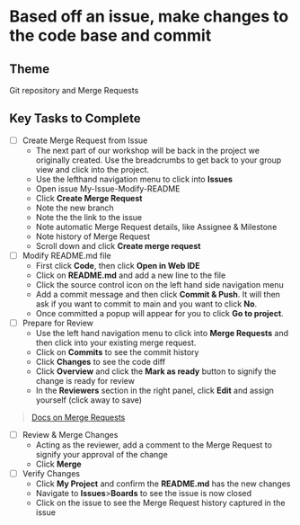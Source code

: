 # Based off an issue, make changes to the code base and commit

## Theme

Git repository and Merge Requests

## Key Tasks to Complete


* [ ] Create Merge Request from Issue
  * The next part of our workshop will be back in the project we originally created. Use the breadcrumbs to get back to your group view and click into the project.
  * Use the lefthand navigation menu to click into **Issues**
  * Open issue My-Issue-Modify-README
  * Click **Create Merge Request**
  * Note the new branch
  * Note the the link to the issue
  * Note automatic Merge Request details, like Assignee & Milestone
  * Note history of Merge Request
  * Scroll down and click **Create merge request**
* [ ] Modify README.md file
  * First click **Code**, then click **Open in Web IDE**
  * Click on **README.md** and add a new line to the file
  * Click the source control icon on the left hand side navigation menu
  * Add a commit message and then click **Commit & Push**. It will then ask if you want to commit to main and you want to click **No**. 
  * Once committed a popup will appear for you to click **Go to project**.
* [ ] Prepare for Review
  * Use the left hand navigation menu to click into **Merge Requests** and then click into your existing merge request.
  * Click on **Commits** to see the commit history
  * Click **Changes** to see the code diff
  * Click **Overview** and click the **Mark as ready** button to signify the change is ready for review
  * In the **Reviewers** section in the right panel, click **Edit** and assign yourself (click away to save)

> [Docs on Merge Requests](https://docs.gitlab.com/ee/user/project/merge_requests/)

* [ ] Review & Merge Changes
  * Acting as the reviewer, add a comment to the Merge Request to signify your approval of the change
  * Click **Merge**
* [ ] Verify Changes
  * Click **My Project** and confirm the **README.md** has the new changes
  * Navigate to **Issues**>**Boards** to see the issue is now closed
  * Click on the issue to see the Merge Request history captured in the issue